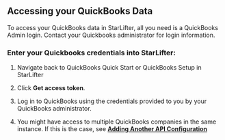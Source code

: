 ## Accessing your QuickBooks Data

To access your QuickBooks data in StarLifter, all you need is a QuickBooks Admin login. Contact your Quickbooks administrator  for login information.

### Enter your Quickbooks credentials into StarLifter:

1. Navigate back to QuickBooks Quick Start or QuickBooks Setup in StarLifter

2. Click **Get access token**.

3. Log in to QuickBooks using the credentials provided to you by your QuickBooks administrator.

4. You might have access to multiple QuickBooks companies in the same instance. If this is the case, see [**Adding Another API Configuration**](https://docs.starlifter.io/#/how_to/adding_api_config)
   

